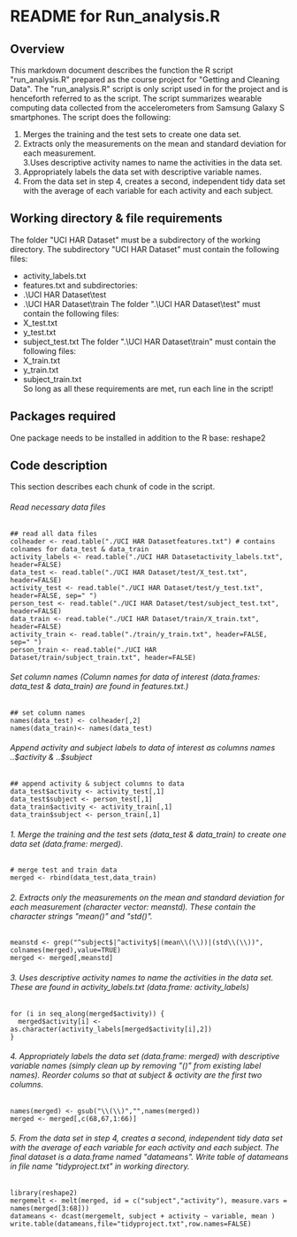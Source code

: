 # README for Run_analysis.R

## Overview
This markdown document describes the function the R script "run_analysis.R" prepared as the course project for "Getting and Cleaning Data". The "run_analysis.R" script is only script used in for the project and is henceforth referred to as the script.
The script summarizes wearable computing data collected from the accelerometers from Samsung Galaxy S smartphones.
The script does the following:  
1. Merges the training and the test sets to create one data set.  
2. Extracts only the measurements on the mean and standard deviation for each measurement.  
3.Uses descriptive activity names to name the activities in the data set.  
4. Appropriately labels the data set with descriptive variable names.  
5. From the data set in step 4, creates a second, independent tidy data set with the average of each variable for each activity and each subject.


## Working directory & file requirements
The folder "UCI HAR Dataset" must be a subdirectory of the working directory. The subdirectory "UCI HAR Dataset" must contain the following files:
* activity_labels.txt
* features.txt
and subdirectories:
* .\UCI HAR Dataset\test
* .\UCI HAR Dataset\train
The folder ".\UCI HAR Dataset\test" must contain the following files:
* X_test.txt
* y_test.txt
* subject_test.txt
The folder ".\UCI HAR Dataset\train" must contain the following files:
* X_train.txt
* y_train.txt
* subject_train.txt  
So long as all these requirements are met, run each line in the script!


## Packages required
One package needs to be installed in addition to the R base: reshape2


## Code description
This section describes each chunk of code in the script.

###### Read necessary data files
```{r}
## read all data files
colheader <- read.table("./UCI HAR Datasetfeatures.txt") # contains colnames for data_test & data_train
activity_labels <- read.table("./UCI HAR Datasetactivity_labels.txt", header=FALSE)
data_test <- read.table("./UCI HAR Dataset/test/X_test.txt", header=FALSE)
activity_test <- read.table("./UCI HAR Dataset/test/y_test.txt", header=FALSE, sep=" ")
person_test <- read.table("./UCI HAR Dataset/test/subject_test.txt", header=FALSE)
data_train <- read.table("./UCI HAR Dataset/train/X_train.txt", header=FALSE)
activity_train <- read.table("./train/y_train.txt", header=FALSE, sep=" ")
person_train <- read.table("./UCI HAR Dataset/train/subject_train.txt", header=FALSE)
```

###### Set column names (Column names for data of interest (data.frames: data_test & data_train) are found in features.txt.)
```{r}
## set column names
names(data_test) <- colheader[,2]
names(data_train)<- names(data_test)
```

###### Append activity and subject labels to data of interest as columns names ..$activity & ..$subject
```{r}
## append activity & subject columns to data
data_test$activity <- activity_test[,1]
data_test$subject <- person_test[,1]
data_train$activity <- activity_train[,1]
data_train$subject <- person_train[,1]
```

###### 1. Merge the training and the test sets (data_test & data_train) to create one data set (data.frame: merged).
```{r}
# merge test and train data
merged <- rbind(data_test,data_train)
```

###### 2. Extracts only the measurements on the mean and standard deviation for each measurement (character vector: meanstd). These contain the character strings "mean()" and "std()".
```{r}
meanstd <- grep("^subject$|^activity$|(mean\\(\\))|(std\\(\\))", colnames(merged),value=TRUE) 
merged <- merged[,meanstd]
```

###### 3. Uses descriptive activity names to name the activities in the data set. These are found in activity_labels.txt (data.frame: activity_labels)
```{r}
for (i in seq_along(merged$activity)) {
  merged$activity[i] <- as.character(activity_labels[merged$activity[i],2])
}
```

###### 4. Appropriately labels the data set (data.frame: merged) with descriptive variable names (simply clean up by removing "()" from existing label names). Reorder colums so that at subject & activity are the first two columns.
```{r}
names(merged) <- gsub("\\(\\)","",names(merged))
merged <- merged[,c(68,67,1:66)]
```

###### 5. From the data set in step 4, creates a second, independent tidy data set with the average of each variable for each activity and each subject. The final dataset is a data.frame named "datameans". Write table of datameans in file name "tidyproject.txt" in working directory.
```{r}
library(reshape2)
mergemelt <- melt(merged, id = c("subject","activity"), measure.vars = names(merged[3:68]))
datameans <- dcast(mergemelt, subject + activity ~ variable, mean )
write.table(datameans,file="tidyproject.txt",row.names=FALSE)
```
